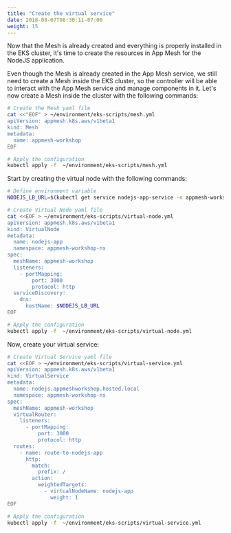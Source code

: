 ```yaml
---
title: "Create the virtual service"
date: 2018-08-07T08:30:11-07:00
weight: 15
---
```


Now that the Mesh is already created and everything is properly installed in the EKS cluster, it's time to create the resources in App Mesh for the NodeJS application.

Even though the Mesh is already created in the App Mesh service, we still need to create a Mesh inside the EKS cluster, so the controller will be able to interact with the App Mesh service and manage components in it. Let's now create a Mesh inside the cluster with the following commands:

```bash
# Create the Mesh yaml file
cat <<"EOF" > ~/environment/eks-scripts/mesh.yml
apiVersion: appmesh.k8s.aws/v1beta1
kind: Mesh
metadata:
  name: appmesh-workshop
EOF

# Apply the configuration
kubectl apply -f  ~/environment/eks-scripts/mesh.yml
```


Start by creating the virtual node with the following commands:

```bash
# Define environment variable
NODEJS_LB_URL=$(kubectl get service nodejs-app-service -n appmesh-workshop-ns -o json | jq -r '.status.loadBalancer.ingress[].hostname')

# Create Virtual Node yaml file
cat <<EOF > ~/environment/eks-scripts/virtual-node.yml
apiVersion: appmesh.k8s.aws/v1beta1
kind: VirtualNode
metadata:
  name: nodejs-app
  namespace: appmesh-workshop-ns
spec:
  meshName: appmesh-workshop
  listeners:
    - portMapping:
        port: 3000
        protocol: http
  serviceDiscovery:
    dns:
      hostName: $NODEJS_LB_URL
EOF

# Apply the configuration
kubectl apply -f  ~/environment/eks-scripts/virtual-node.yml
```

Now, create your virtual service:

```bash
# Create Virtual Service yaml file
cat <<EOF > ~/environment/eks-scripts/virtual-service.yml
apiVersion: appmesh.k8s.aws/v1beta1
kind: VirtualService
metadata:
  name: nodejs.appmeshworkshop.hosted.local
  namespace: appmesh-workshop-ns
spec:
  meshName: appmesh-workshop
  virtualRouter:
    listeners:
      - portMapping:
          port: 3000
          protocol: http
  routes:
    - name: route-to-nodejs-app
      http:
        match:
          prefix: /
        action:
          weightedTargets:
            - virtualNodeName: nodejs-app
              weight: 1
EOF

# Apply the configuration
kubectl apply -f  ~/environment/eks-scripts/virtual-service.yml
```

